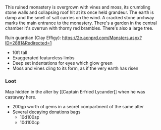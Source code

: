 This ruined monastery is overgrown with vines and moss, its crumbling stone walls and collapsing roof hit at its once held grandeur. The earth is damp and the smell of salt carries on the wind.
A cracked stone archway marks the main entrance to the monastery. 
There's a garden in the central chamber it's overrun with thorny red brambles. There's also a large tree.


Ruin guardian (Clay Effigy): https://2e.aonprd.com/Monsters.aspx?ID=2881&Redirected=1
- 10ft tall
- Exaggerated featureless limbs
- Deep set indentations for eyes which glow green
- Moss and vines cling to its form, as if the very earth has risen


### Loot
Map hidden in the alter by [[Captain Erfried Lycander]] when he was castaway here.
- 200gp worth of gems in a secret compartment of the same alter
- Several decaying donations bags
	- 10d100sp
	- 10d100cp